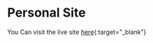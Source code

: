 # Personal Site
You Can visit the live site [here](https://shakilnadim.github.io/personal/){:target="_blank"}
<!-- <a href="http://example.com/" target="_blank">example</a> -->